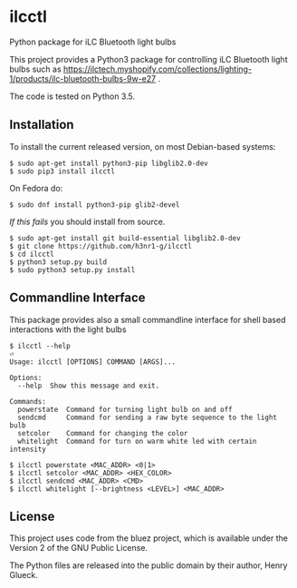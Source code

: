 ilcctl
======

Python package for iLC Bluetooth light bulbs

This project provides a Python3 package for controlling iLC Bluetooth light bulbs such as https://ilctech.myshopify.com/collections/lighting-1/products/ilc-bluetooth-bulbs-9w-e27 .

The code is tested on Python 3.5.


Installation
------------

To install the current released version, on most Debian-based systems:

    $ sudo apt-get install python3-pip libglib2.0-dev
    $ sudo pip3 install ilcctl

On Fedora do:

    $ sudo dnf install python3-pip glib2-devel

*If this fails* you should install from source.

    $ sudo apt-get install git build-essential libglib2.0-dev
    $ git clone https://github.com/h3nr1-g/ilcctl
    $ cd ilcctl
    $ python3 setup.py build
    $ sudo python3 setup.py install
 
    
Commandline Interface
---------------------

This package provides also a small commandline interface for shell based interactions with the light bulbs

    $ ilcctl --help                                                                                                                                                                                                                             ⏎
    Usage: ilcctl [OPTIONS] COMMAND [ARGS]...
    
    Options:
      --help  Show this message and exit.
    
    Commands:
      powerstate  Command for turning light bulb on and off
      sendcmd     Command for sending a raw byte sequence to the light bulb
      setcolor    Command for changing the color
      whitelight  Command for turn on warm white led with certain intensity

    $ ilcctl powerstate <MAC_ADDR> <0|1>
    $ ilcctl setcolor <MAC_ADDR> <HEX_COLOR>
    $ ilcctl sendcmd <MAC_ADDR> <CMD>
    $ ilcctl whitelight [--brightness <LEVEL>] <MAC_ADDR> 


License
-------

This project uses code from the bluez project, which is available under the Version 2
of the GNU Public License.

The Python files are released into the public domain by their author, Henry Glueck.



